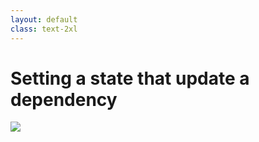 ```yaml
---
layout: default
class: text-2xl
---
```


# **Setting a state** that update a dependency

<img src="/images/04-situation-01-02.png" class="code h-full m-auto" />
